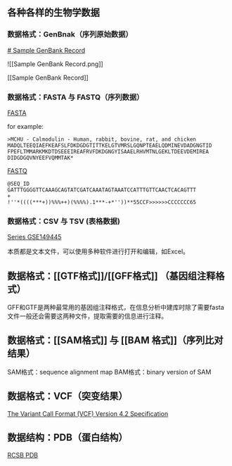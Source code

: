 ## 各种各样的生物学数据

### 数据格式：GenBnak（序列原始数据）

[# Sample GenBank Record](https://www.ncbi.nlm.nih.gov/genbank/samplerecord/)

![[Sample GenBank Record.png]]

[[Sample GenBank Record]]

### 数据格式：FASTA 与 FASTQ（序列数据）

[FASTA](https://zh.wikipedia.org/wiki/FASTA%E6%A0%BC%E5%BC%8F)

for example:

```
>MCHU - Calmodulin - Human, rabbit, bovine, rat, and chicken
MADQLTEEQIAEFKEAFSLFDKDGDGTITTKELGTVMRSLGQNPTEAELQDMINEVDADGNGTID
FPEFLTMMARKMKDTDSEEEIREAFRVFDKDGNGYISAAELRHVMTNLGEKLTDEEVDEMIREA
DIDGDGQVNYEEFVQMMTAK*
```

[FASTQ](https://zh.wikipedia.org/wiki/FASTQ%E6%A0%BC%E5%BC%8F)

```
@SEQ_ID
GATTTGGGGTTCAAAGCAGTATCGATCAAATAGTAAATCCATTTGTTCAACTCACAGTTT
+
!''*((((***+))%%%++)(%%%%).1***-+*''))**55CCF>>>>>>CCCCCCC65
```

### 数据格式：CSV 与 TSV (表格数据)

[Series GSE149445](https://www.ncbi.nlm.nih.gov/geo/query/acc.cgi?acc=GSE149445)

 本质都是文本文件，可以使用多种软件进行打开和编辑，如Excel。
## 数据格式：[[GTF格式]]/[[GFF格式]] （基因组注释格式）

GFF和GTF是两种最常用的基因组注释格式，在信息分析中建库时除了需要fasta文件一般还会需要这两种文件，提取需要的信息进行注释。
## 数据格式：[[SAM格式]] 与 [[BAM 格式]]（序列比对结果）

SAM格式：sequence alignment map
BAM格式：binary version of SAM
## 数据格式：VCF（突变结果）

[The Variant Call Format (VCF) Version 4.2 Specification](https://samtools.github.io/hts-specs/VCFv4.2.pdf)

## 数据结构：PDB（蛋白结构）

[RCSB PDB](https://www.rcsb.org/structure/unreleased/9GUL)